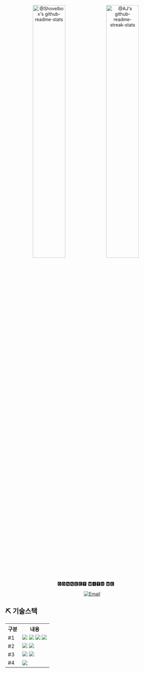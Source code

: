 <!---
<a href="https://github.com/Shovelbox/github-readme-stats">
  <img align="center" src="https://github-readme-stats.vercel.app/api/pin/?username=Shovelbox&repo=github-readme-stats&theme=shadow_green" />
</a>
----------->

<p align="center">
<a href="https://github.com/Shovelbox?tab=repositories"><img src="https://github-readme-stats-one-bice.vercel.app/api?username=Shovelbox&theme=transparent&show_icons=true&count_private=true&hide_border=false&role=OWNER,ORGANIZATION_MEMBER,COLLABORATOR"  width="45%" alt="@Shovelbox's github-readme-stats"/></a>
<a href="https://github.com/Shovelbox?tab=stars"><img src="https://github-readme-streak-stats.herokuapp.com?user=Shovelbox&theme=shadow-blue&hide_border=false&date_format=M%20j%5B%2C%20Y%5D"  width="45%" alt="@AJ's github-readme-streak-stats"/></a>
</p>

<br/>
  
<p align="center">
  🅲🅾🅽🅽🅴🅲🆃 🆆🅸🆃🅷 🅼🅴
   </p>
<p align="center">
<a href="https://www.buymeacoffee.com/aashisjha" target="_blank"><img alt="" src="https://img.shields.io/badge/Help%20Me-ffdd00?style=for-the-badge&logo=buy-me-a-coffee&logoColor=black" style="vertical-align:center" /></a>
<a href="https://discord.com/users/aashiszha" target="_blank"><img alt="" src="https://img.shields.io/badge/discord-000?style=for-the-badge&logo=discord&logoColor=4e5d94" style="vertical-align:center" /></a>
<a href="https://aashisjha.com.np" target="_blank"><img alt="" src="https://img.shields.io/badge/Portfolio-000?logo=vercel&logoColor=yellow&style=for-the-badge" style="vertical-align:center" /></a>
<a href="https://fb.com/aashiszha" target="_blank"><img alt="" src="https://img.shields.io/badge/facebook-000?style=for-the-badge&logo=facebook&logoColor=3b5998" style="vertical-align:center" /></a>
<a href="https://twitter.com/aashiszha" target="_blank"><img alt="" src="https://img.shields.io/badge/Twitter-000?logo=Twitter&logoColor=1DA1F2&style=for-the-badge" style="vertical-align:center" /></a>
<a href="https://instagram.com/aashiszha" target="_blank"><img alt="" src="https://img.shields.io/badge/Instagram-000?style=for-the-badge&logo=Instagram&logoColor=E4405F" style="vertical-align:center" /></a>
<a href="https://linkedin.com/in/aashiszha" target="_blank"><img alt="" src="https://img.shields.io/badge/LinkedIn-000?logo=linkedin&logoColor=0A66C2&style=for-the-badge" style="vertical-align:center" /></a>
<a href="https://replit.com/@aashisjha" target="_blank"><img alt="" src="https://img.shields.io/badge/replit-000?style=for-the-badge&logo=replit&logoColor=FFA500" style="vertical-align:center" /></a>
<a href="https://codepen.io/Shovelbox" target="_blank"><img alt="" src="https://img.shields.io/badge/codepen-000?style=for-the-badge&logo=codepen&logoColor=FFFFFF" style="vertical-align:center" /></a>
<a href="https://www.youtube.com/@Shovelbox" target="_blank"><img alt="" src="https://img.shields.io/badge/Shovelbox%20-000?style=for-the-badge&logo=youtube&logoColor=white" style="vertical-align:center" /></a>
<a href="mailto:bewithu.aj@gmail.com" target="_blank"><img alt="Email" src="https://img.shields.io/badge/gmail%20-000?style=for-the-badge&logo=gmail&logoColor=white" style="vertical-align:center" /></a>
</p>





## ⛏ 기술스택
<table>
    <tr>
        <th>구분</th>
        <th>내용</th>
    </tr>
    <tr>
        <td>#1</td>
        <td>
            <img src="https://img.shields.io/badge/.Net-FFC000?style=for-the-badge&logo=.Net&logoColor=black"/>
            <img src="https://img.shields.io/badge/C%23-778CF7?style=for-the-badge&logo=csharp&logoColor=white"/>
            <img src="https://img.shields.io/badge/C++-FE413C?style=for-the-badge&logo=cplusplus&logoColor=white"/>
            <img src="https://img.shields.io/badge/Xaml-1572B6?style=for-the-badge&logo=Xaml&logoColor=white"/>
        </td>
    </tr>
    <tr>
        <td>#2</td>
        <td>
            <img src="https://img.shields.io/badge/visual studio-2C2255?style=for-the-badge&logo=visualstudio&logoColor=white"/>
            <img src="https://img.shields.io/badge/Visual Studio Code-007ACC?style=for-the-badge&logo=VisualStudioCode&logoColor=white"/>
        </td>
    </tr>
    <tr>
        <td>#3</td>
        <td>
            <img src="https://img.shields.io/badge/Mysql-FFCA28?style=for-the-badge&logo=Mysql&logoColor=Black"/>
            <img src="https://img.shields.io/badge/Mssql-F80000?style=for-the-badge&logo=Microsoft SQL Server&logoColor=black"/>
        </td>
    </tr>
    <tr>
        <td>#4</td>
        <td>
            <img src="https://img.shields.io/badge/GitHub-181717?style=for-the-badge&logo=GitHub&logoColor=white"/>
        </td>
    </tr>
</table>
